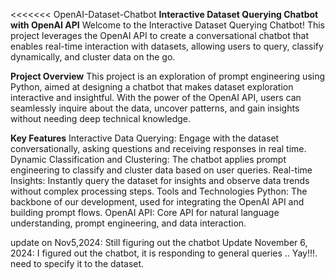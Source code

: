 <<<<<<< OpenAI-Dataset-Chatbot
**Interactive Dataset Querying Chatbot with OpenAI API**
Welcome to the Interactive Dataset Querying Chatbot! This project leverages the OpenAI API to create a conversational chatbot that enables real-time interaction with datasets, allowing users to query, classify dynamically, and cluster data on the go.

**Project Overview**
This project is an exploration of prompt engineering using Python, aimed at designing a chatbot that makes dataset exploration interactive and insightful. With the power of the OpenAI API, users can seamlessly inquire about the data, uncover patterns, and gain insights without needing deep technical knowledge.

**Key Features**
Interactive Data Querying: Engage with the dataset conversationally, asking questions and receiving responses in real time.
Dynamic Classification and Clustering: The chatbot applies prompt engineering to classify and cluster data based on user queries.
Real-time Insights: Instantly query the dataset for insights and observe data trends without complex processing steps.
Tools and Technologies
Python: The backbone of our development, used for integrating the OpenAI API and building prompt flows.
OpenAI API: Core API for natural language understanding, prompt engineering, and data interaction.


update on Nov5,2024: Still figuring out the chatbot 
Update November 6, 2024: I figured out the chatbot, it is responding to general queries .. Yay!!!. need to specify it to the dataset.
